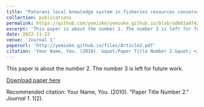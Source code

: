 ```yaml
---
title: "Patorani local knowledge system in fisheries resources conservation education in Galesong District South Sulawesi"
collection: publications
permalink: https://github.com/yemioke/yemioke.github.io/blob/ad603a874245ac1bd4089b619a9dfc789bf2859f/_publications/2023-11-22-paper-title-number-2.md
excerpt: 'This paper is about the number 2. The number 3 is left for future work.'
date: 2022-11-22
venue: 'Journal 1'
paperurl: 'http://yemioke.github.io/files/Article2.pdf'
citation: 'Your Name, You. (2010). &quot;Paper Title Number 2.&quot; <i>Journal 1</i>. 1(2).'
---
```

This paper is about the number 2. The number 3 is left for future work.

[Download paper here](http://yemioke.github.io/files/Article2.pdf)

Recommended citation: Your Name, You. (2010). "Paper Title Number 2." <i>Journal 1</i>. 1(2).
